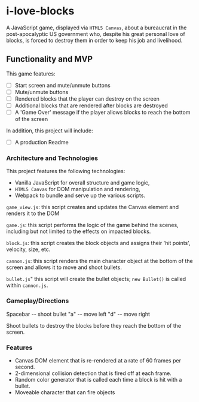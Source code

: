 # i-love-blocks

A JavaScript game, displayed via `HTML5 Canvas`, about a bureaucrat in the post-apocalyptic US government who, despite his great personal love of blocks, is forced to destroy them in order to keep his job and livelihood.

## Functionality and MVP

This game features:

- [ ] Start screen and mute/unmute buttons
- [ ] Mute/unmute buttons
- [ ] Rendered blocks that the player can destroy on the screen
- [ ] Additional blocks that are rendered after blocks are destroyed
- [ ] A 'Game Over' message if the player allows blocks to reach the bottom of the screen

In addition, this project will include:

- [ ] A production Readme

### Architecture and Technologies 

This project features the following technologies:

- Vanilla JavaScript for overall structure and game logic,
- `HTML5 Canvas` for DOM manipulation and rendering,
- Webpack to bundle and serve up the various scripts.

`game_view.js`: this script creates and updates the Canvas element and renders it to the DOM

`game.js`: this script performs the logic of the game behind the scenes, including but not limited to the effects on impacted blocks.

`block.js`: this script creates the block objects and assigns their 'hit points', velocity, size, etc.

`cannon.js`: this script renders the main character object at the bottom of the screen and allows it to move and shoot bullets.

`bullet.js`" this script will create the bullet objects; `new Bullet()` is called within `cannon.js`.

### Gameplay/Directions

Spacebar -- shoot bullet
"a" -- move left
"d" -- move right

Shoot bullets to destroy the blocks before they reach the bottom of the screen.

### Features

- Canvas DOM element that is re-rendered at a rate of 60 frames per second.
- 2-dimensional collision detection that is fired off at each frame.
- Random color generator that is called each time a block is hit with a bullet.
- Moveable character that can fire objects


